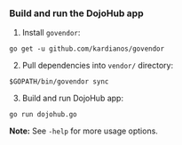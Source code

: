 ### Build and run the DojoHub app

1. Install `govendor`:
  ```
  go get -u github.com/kardianos/govendor
  ```
2. Pull dependencies into `vendor/` directory:
  ```
  $GOPATH/bin/govendor sync
  ```
3. Build and run DojoHub app:
  ```
  go run dojohub.go
  ```
  **Note:** See `-help` for more usage options.
